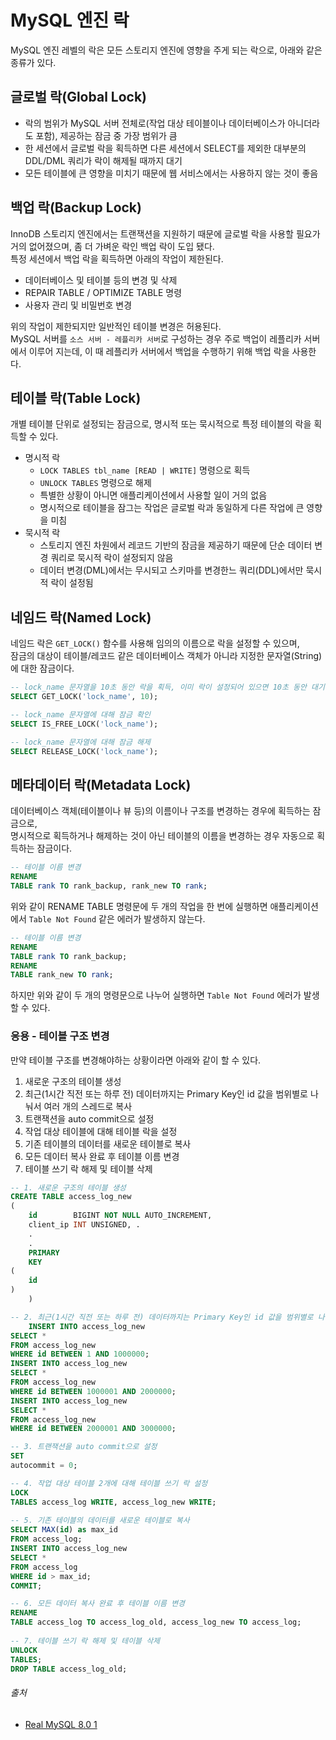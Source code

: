 # MySQL 엔진 락

MySQL 엔진 레벨의 락은 모든 스토리지 엔진에 영향을 주게 되는 락으로, 아래와 같은 종류가 있다.

## 글로벌 락(Global Lock)

- 락의 범위가 MySQL 서버 전체로(작업 대상 테이블이나 데이터베이스가 아니더라도 포함), 제공하는 잠금 중 가장 범위가 큼
- 한 세션에서 글로벌 락을 획득하면 다른 세션에서 SELECT를 제외한 대부분의 DDL/DML 쿼리가 락이 해제될 때까지 대기
- 모든 테이블에 큰 영향을 미치기 때문에 웹 서비스에서는 사용하지 않는 것이 좋음

## 백업 락(Backup Lock)

InnoDB 스토리지 엔진에서는 트랜잭션을 지원하기 때문에 글로벌 락을 사용할 필요가 거의 없어졌으며, 좀 더 가벼운 락인 백업 락이 도입 됐다.  
특정 세션에서 백업 락을 획득하면 아래의 작업이 제한된다.

- 데이터베이스 및 테이블 등의 변경 및 삭제
- REPAIR TABLE / OPTIMIZE TABLE 명령
- 사용자 관리 및 비밀번호 변경

위의 작업이 제한되지만 일반적인 테이블 변경은 허용된다.  
MySQL 서버를 `소스 서버 - 레플리카 서버`로 구성하는 경우 주로 백업이 레플리카 서버에서 이루어 지는데, 이 때 레플리카 서버에서 백업을 수행하기 위해 백업 락을 사용한다.

## 테이블 락(Table Lock)

개별 테이블 단위로 설정되는 잠금으로, 명시적 또는 묵시적으로 특정 테이블의 락을 획득할 수 있다.

- 명시적 락
    - `LOCK TABLES tbl_name [READ | WRITE]` 명령으로 획득
    - `UNLOCK TABLES` 명령으로 해제
    - 특별한 상황이 아니면 애플리케이션에서 사용할 일이 거의 없음
    - 명시적으로 테이블을 잠그는 작업은 글로벌 락과 동일하게 다른 작업에 큰 영향을 미침
- 묵시적 락
    - 스토리지 엔진 차원에서 레코드 기반의 잠금을 제공하기 때문에 단순 데이터 변경 쿼리로 묵시적 락이 설정되지 않음
    - 데이터 변경(DML)에서는 무시되고 스키마를 변경한느 쿼리(DDL)에서만 묵시적 락이 설정됨

## 네임드 락(Named Lock)

네임드 락은 `GET_LOCK()` 함수를 사용해 임의의 이름으로 락을 설정할 수 있으며,  
잠금의 대상이 테이블/레코드 같은 데이터베이스 객체가 아니라 지정한 문자열(String)에 대한 잠금이다.

```sql
-- lock_name 문자열을 10초 동안 락을 획득, 이미 락이 설정되어 있으면 10초 동안 대기
SELECT GET_LOCK('lock_name', 10);

-- lock_name 문자열에 대해 잠금 확인
SELECT IS_FREE_LOCK('lock_name');

-- lock_name 문자열에 대해 잠금 해제
SELECT RELEASE_LOCK('lock_name');
```

## 메타데이터 락(Metadata Lock)

데이터베이스 객체(테이블이나 뷰 등)의 이름이나 구조를 변경하는 경우에 획득하는 잠금으로,  
명시적으로 획득하거나 해제하는 것이 아닌 테이블의 이름을 변경하는 경우 자동으로 획득하는 잠금이다.

```sql
-- 테이블 이름 변경
RENAME
TABLE rank TO rank_backup, rank_new TO rank;
```

위와 같이 RENAME TABLE 명령문에 두 개의 작업을 한 번에 실행하면 애플리케이션에서 `Table Not Found` 같은 에러가 발생하지 않는다.

```sql
-- 테이블 이름 변경
RENAME
TABLE rank TO rank_backup;
RENAME
TABLE rank_new TO rank;
```

하지만 위와 같이 두 개의 명령문으로 나누어 실행하면 `Table Not Found` 에러가 발생할 수 있다.

### 응용 - 테이블 구조 변경

만약 테이블 구조를 변경해야하는 상황이라면 아래와 같이 할 수 있다.

1. 새로운 구조의 테이블 생성
2. 최근(1시간 직전 또는 하루 전) 데이터까지는 Primary Key인 id 값을 범위별로 나눠서 여러 개의 스레드로 복사
3. 트랜잭션을 auto commit으로 설정
4. 작업 대상 테이블에 대해 테이블 락을 설정
5. 기존 테이블의 데이터를 새로운 테이블로 복사
6. 모든 데이터 복사 완료 후 테이블 이름 변경
7. 테이블 쓰기 락 해제 및 테이블 삭제

```sql
-- 1. 새로운 구조의 테이블 생성
CREATE TABLE access_log_new
(
    id        BIGINT NOT NULL AUTO_INCREMENT,
    client_ip INT UNSIGNED, .
    .
    .
    PRIMARY
    KEY
(
    id
)
    )

-- 2. 최근(1시간 직전 또는 하루 전) 데이터까지는 Primary Key인 id 값을 범위별로 나눠서 여러 개의 스레드로 복사
    INSERT INTO access_log_new
SELECT *
FROM access_log_new
WHERE id BETWEEN 1 AND 1000000;
INSERT INTO access_log_new
SELECT *
FROM access_log_new
WHERE id BETWEEN 1000001 AND 2000000;
INSERT INTO access_log_new
SELECT *
FROM access_log_new
WHERE id BETWEEN 2000001 AND 3000000;

-- 3. 트랜잭션을 auto commit으로 설정
SET
autocommit = 0;

-- 4. 작업 대상 테이블 2개에 대해 테이블 쓰기 락 설정
LOCK
TABLES access_log WRITE, access_log_new WRITE;
    
-- 5. 기존 테이블의 데이터를 새로운 테이블로 복사
SELECT MAX(id) as max_id
FROM access_log;
INSERT INTO access_log_new
SELECT *
FROM access_log
WHERE id > max_id;
COMMIT;

-- 6. 모든 데이터 복사 완료 후 테이블 이름 변경
RENAME
TABLE access_log TO access_log_old, access_log_new TO access_log;
    
-- 7. 테이블 쓰기 락 해제 및 테이블 삭제
UNLOCK
TABLES;
DROP TABLE access_log_old;
```

###### 출처

- [Real MySQL 8.0 1](https://www.aladin.co.kr/shop/wproduct.aspx?ItemId=284710853)
